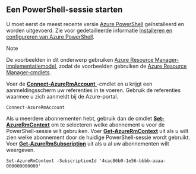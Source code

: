 
## <a name="start-your-powershell-session"></a>Een PowerShell-sessie starten
U moet eerst de meest recente versie [Azure PowerShell](https://msdn.microsoft.com/library/mt619274.aspx) geïnstalleerd en worden uitgevoerd. Zie voor gedetailleerde informatie [Installeren en configureren van Azure PowerShell](/powershell/azureps-cmdlets-docs).

> [!NOTE]
> De voorbeelden in dit onderwerp gebruiken [Azure Resource Manager-implementatiemodel](../articles/azure-resource-manager/resource-group-overview.md), zodat de voorbeelden gebruiken de [Azure Resource Manager-cmdlets](https://msdn.microsoft.com/library/azure/mt125356.aspx). 
> 
> 

Voer de [ **Connect-AzureRmAccount** ](https://docs.microsoft.com/powershell/module/azurerm.profile/connect-azurermaccount) -cmdlet en u krijgt een aanmeldingsscherm uw referenties in te voeren. Gebruik de referenties waarmee u zich aanmeldt bij de Azure-portal.

    Connect-AzureRmAccount

Als u meerdere abonnementen hebt, gebruik dan de cmdlet [**Set-AzureRmContext**](https://docs.microsoft.com/powershell/module/azurerm.profile/set-azurermcontext) om te selecteren welke abonnement u voor de PowerShell-sessie wilt gebruiken. Voer [**Get-AzureRmContext**](https://docs.microsoft.com/powershell/module/azurerm.profile/get-azurermcontext) uit als u wilt zien welke abonnement door de huidige PowerShell-sessie wordt gebruikt. Voer [**Get-AzureRmSubscription**](https://docs.microsoft.com/powershell/module/servicemanagement/azurerm.profile/get-azurermsubscription) uit als u al uw abonnementen wilt weergeven.

    Set-AzureRmContext -SubscriptionId '4cac86b0-1e56-bbbb-aaaa-000000000000'

